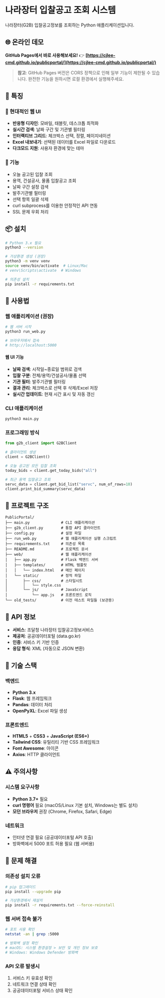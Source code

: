 # 나라장터 입찰공고 조회 시스템

나라장터(G2B) 입찰공고정보를 조회하는 Python 애플리케이션입니다.

## 🌐 온라인 데모

**GitHub Pages에서 바로 사용해보세요!**
👉 **[https://cjlee-cmd.github.io/publicportal/](https://cjlee-cmd.github.io/publicportal/)**

> **참고**: GitHub Pages 버전은 CORS 정책으로 인해 일부 기능이 제한될 수 있습니다. 완전한 기능을 원하시면 로컬 환경에서 실행해주세요.

## 🌟 특징

### 📱 현대적인 웹 UI
- **반응형 디자인**: 모바일, 태블릿, 데스크톱 최적화
- **실시간 검색**: 날짜 구간 및 기관별 필터링
- **인터랙티브 그리드**: 체크박스 선택, 정렬, 페이지네이션
- **Excel 내보내기**: 선택된 데이터를 Excel 파일로 다운로드
- **다크모드 지원**: 사용자 환경에 맞는 테마

### 🔧 기능
- 오늘 공고된 입찰 조회
- 용역, 건설공사, 물품 입찰공고 조회
- 날짜 구간 설정 검색
- 발주기관별 필터링
- 선택 항목 일괄 삭제
- curl subprocess를 이용한 안정적인 API 연동
- SSL 문제 우회 처리

## 📦 설치

```bash
# Python 3.x 필요
python3 --version

# 가상환경 생성 (권장)
python3 -m venv venv
source venv/bin/activate  # Linux/Mac
# venv\Scripts\activate  # Windows

# 의존성 설치
pip install -r requirements.txt
```

## 🚀 사용법

### 웹 애플리케이션 (권장)

```bash
# 웹 서버 시작
python3 run_web.py

# 브라우저에서 접속
# http://localhost:5000
```

#### 웹 UI 기능
- **날짜 검색**: 시작일~종료일 범위로 검색
- **입찰 구분**: 전체/용역/건설공사/물품 선택
- **기관 필터**: 발주기관별 필터링
- **결과 관리**: 체크박스로 선택 후 삭제/Excel 저장
- **실시간 업데이트**: 현재 시간 표시 및 자동 갱신

### CLI 애플리케이션

```bash
python3 main.py
```

### 프로그래밍 방식

```python
from g2b_client import G2BClient

# 클라이언트 생성
client = G2BClient()

# 오늘 공고된 모든 입찰 조회
today_bids = client.get_today_bids("all")

# 최근 용역 입찰공고 조회
servc_data = client.get_bid_list("servc", num_of_rows=10)
client.print_bid_summary(servc_data)
```

## 📁 프로젝트 구조

```
PublicPortal/
├── main.py              # CLI 애플리케이션
├── g2b_client.py        # 통합 API 클라이언트
├── config.py            # 설정 파일
├── run_web.py           # 웹 애플리케이션 실행 스크립트
├── requirements.txt     # 의존성 목록
├── README.md            # 프로젝트 문서
├── web/                 # 웹 애플리케이션
│   ├── app.py           # Flask 백엔드 서버
│   ├── templates/       # HTML 템플릿
│   │   └── index.html   # 메인 페이지
│   └── static/          # 정적 파일
│       ├── css/         # 스타일시트
│       │   └── style.css
│       └── js/          # JavaScript
│           └── app.js   # 프론트엔드 로직
└── old_tests/           # 이전 테스트 파일들 (보관용)
```

## 🔌 API 정보

- **서비스**: 조달청 나라장터 입찰공고정보서비스
- **제공처**: 공공데이터포털 (data.go.kr)
- **인증**: 서비스 키 기반 인증
- **응답 형식**: XML (자동으로 JSON 변환)

## 🎨 기술 스택

### 백엔드
- **Python 3.x**
- **Flask**: 웹 프레임워크
- **Pandas**: 데이터 처리
- **OpenPyXL**: Excel 파일 생성

### 프론트엔드
- **HTML5** + **CSS3** + **JavaScript (ES6+)**
- **Tailwind CSS**: 유틸리티 기반 CSS 프레임워크
- **Font Awesome**: 아이콘
- **Axios**: HTTP 클라이언트

## ⚠️ 주의사항

### 시스템 요구사항
- **Python 3.7+** 필요
- **curl 명령어** 필요 (macOS/Linux 기본 설치, Windows는 별도 설치)
- **모던 브라우저** 권장 (Chrome, Firefox, Safari, Edge)

### 네트워크
- 인터넷 연결 필요 (공공데이터포털 API 호출)
- 방화벽에서 5000 포트 허용 필요 (웹 서버용)

## 🔧 문제 해결

### 의존성 설치 오류
```bash
# pip 업그레이드
pip install --upgrade pip

# 가상환경에서 재설치
pip install -r requirements.txt --force-reinstall
```

### 웹 서버 접속 불가
```bash
# 포트 사용 확인
netstat -an | grep :5000

# 방화벽 설정 확인
# macOS: 시스템 환경설정 > 보안 및 개인 정보 보호
# Windows: Windows Defender 방화벽
```

### API 오류 발생시
1. 서비스 키 유효성 확인
2. 네트워크 연결 상태 확인
3. 공공데이터포털 서비스 상태 확인